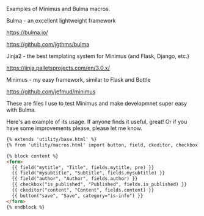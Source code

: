 Examples of Minimus and Bulma macros.

Bulma - an excellent lightweight framework

https://bulma.io/

https://github.com/jgthms/bulma

Jinja2 - the best templating system for Minimus (and Flask, Django, etc.)

https://jinja.palletsprojects.com/en/3.0.x/

Minimus - my easy framework, similar to Flask and Bottle

https://github.com/jefmud/minimus

These are files I use to test Minimus and make developmnet super easy with Bulma.

Here's an example of its usage.  If anyone finds it useful, great!  Or if you have some improvements please, please let me know.

```html
{% extends 'utility/base.html' %}
{% from 'utility/macros.html' import button, field, ckeditor, checkbox %}

{% block content %}
<form>
  {{ field("mytitle", "Title", fields.mytitle, pre) }}
  {{ field("mysubtitle", "Subtitle", fields.mysubtitle) }}
  {{ field("author", "Author", fields.author) }}
  {{ checkbox("is_published", "Published", fields.is_published) }}
  {{ ckeditor("content", "Content", fields.content) }}
  {{ button("save", "Save", category="is-info") }}
</form>
{% endblock %}
```

